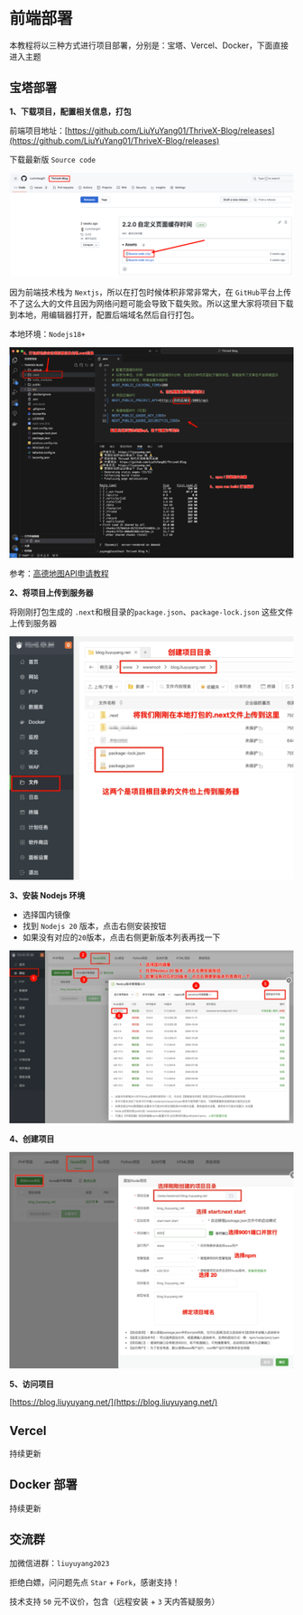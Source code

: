 # 前端部署

本教程将以三种方式进行项目部署，分别是：宝塔、Vercel、Docker，下面直接进入主题

## 宝塔部署

**1、下载项目，配置相关信息，打包**

前端项目地址：[https://github.com/LiuYuYang01/ThriveX-Blog/releases](https://github.com/LiuYuYang01/ThriveX-Blog/releases) 

下载最新版 `Source code`

![image-20241224213614364](./assets/image-20241224213614364.png)

因为前端技术栈为 `Nextjs`，所以在打包时候体积非常非常大，在 `GitHub`平台上传不了这么大的文件且因为网络问题可能会导致下载失败。所以这里大家将项目下载到本地，用编辑器打开，配置后端域名然后自行打包。

本地环境：`Nodejs18+`

![image-20241225234332220](./assets/image-20241225234332220.png)

参考：[高德地图API申请教程](https://docs.liuyuyang.net/docs/%E9%A1%B9%E7%9B%AE%E9%83%A8%E7%BD%B2/API/%E9%AB%98%E5%BE%B7%E5%9C%B0%E5%9B%BE.html)



**2、将项目上传到服务器**

将刚刚打包生成的 `.next`和根目录的`package.json`、`package-lock.json` 这些文件上传到服务器


![image-20241225234451675](./assets/image-20241225234451675.png)



**3、安装 Nodejs 环境**

+ 选择国内镜像 
+ 找到 `Nodejs 20` 版本，点击右侧安装按钮 
+ 如果没有对应的`20`版本，点击右侧更新版本列表再找一下


![image-20241225234520296](./assets/image-20241225234520296.png)



**4、创建项目**


![image-20241225234559409](./assets/image-20241225234559409.png)



**5、访问项目**

[https://blog.liuyuyang.net/](https://blog.liuyuyang.net/)



## Vercel

持续更新


## Docker 部署

持续更新




## 交流群

加微信进群：`liuyuyang2023`

拒绝白嫖，问问题先点 `Star` + `Fork`，感谢支持！

技术支持 `50` 元不议价，包含（远程安装 + `3` 天内答疑服务）